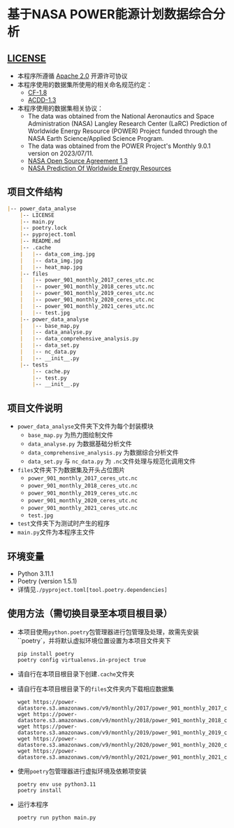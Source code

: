 # 基于NASA POWER能源计划数据综合分析

## [LICENSE](./LICENSE)
 - 本程序所遵循 [Apache 2.0](https://www.apache.org/licenses/LICENSE-2.0.html) 开源许可协议
 - 本程序使用的数据集所使用的相关命名规范约定：
   - [CF-1.8](http://cfconventions.org/Data/cf-conventions/cf-conventions-1.8/cf-conventions.html)
   - [ACDD-1.3](https://wiki.esipfed.org/Attribute_Convention_for_Data_Discovery_1-3)
 - 本程序使用的数据集相关协议：
   - The data was obtained from the National Aeronautics and Space Administration (NASA) Langley Research Center (LaRC) Prediction of Worldwide Energy Resource (POWER) Project funded through the NASA Earth Science/Applied Science Program.
   - The data was obtained from the POWER Project's Monthly 9.0.1 version on 2023/07/11.
   - [NASA Open Source Agreement 1.3](https://spdx.org/licenses/NASA-1.3.html)
   - [NASA Prediction Of Worldwide Energy Resources](https://power.larc.nasa.gov/)



## 项目文件结构
```markdown
|-- power_data_analyse
    |-- LICENSE
    |-- main.py
    |-- poetry.lock
    |-- pyproject.toml
    |-- README.md
    |-- .cache
    |   |-- data_com_img.jpg
    |   |-- data_img.jpg
    |   |-- heat_map.jpg
    |-- files
    |   |-- power_901_monthly_2017_ceres_utc.nc
    |   |-- power_901_monthly_2018_ceres_utc.nc
    |   |-- power_901_monthly_2019_ceres_utc.nc
    |   |-- power_901_monthly_2020_ceres_utc.nc
    |   |-- power_901_monthly_2021_ceres_utc.nc
    |   |-- test.jpg
    |-- power_data_analyse
    |   |-- base_map.py
    |   |-- data_analyse.py
    |   |-- data_comprehensive_analysis.py
    |   |-- data_set.py
    |   |-- nc_data.py
    |   |-- __init__.py
    |-- tests
        |-- cache.py
        |-- test.py
        |-- __init__.py
```



## 项目文件说明

- `power_data_analyse`文件夹下文件为每个封装模块
  - `base_map.py`	为热力图绘制文件
  - `data_analyse.py`	为数据基础分析文件
  - `data_comprehensive_analysis.py`	为数据综合分析文件
  - `data_set.py`  与 `nc_data.py`	为 `.nc`文件处理与规范化调用文件
- `files`文件夹下为数据集及开头占位图片
  - `power_901_monthly_2017_ceres_utc.nc`
  - `power_901_monthly_2018_ceres_utc.nc`
  - `power_901_monthly_2019_ceres_utc.nc`
  - `power_901_monthly_2020_ceres_utc.nc`
  - `power_901_monthly_2021_ceres_utc.nc`
  - `test.jpg`
- `test`文件夹下为测试时产生的程序
- `main.py`文件为本程序主文件



## 环境变量

- Python 3.11.1
- Poetry (version 1.5.1)
- 详情见`./pyproject.toml[tool.poetry.dependencies]`



## 使用方法（需切换目录至本项目根目录）

- 本项目使用`python.poetry`包管理器进行包管理及处理，故需先安装``poetry`，并将默认虚拟环境位置设置为本项目文件夹下

  ```shell
  pip install poetry
  poetry config virtualenvs.in-project true
  ```

- 请自行在本项目根目录下创建`.cache`文件夹

- 请自行在本项目根目录下的`files`文件夹内下载相应数据集

  ```shell
  wget https://power-datastore.s3.amazonaws.com/v9/monthly/2017/power_901_monthly_2017_ceres_utc.nc
  wget https://power-datastore.s3.amazonaws.com/v9/monthly/2018/power_901_monthly_2018_ceres_utc.nc
  wget https://power-datastore.s3.amazonaws.com/v9/monthly/2019/power_901_monthly_2019_ceres_utc.nc
  wget https://power-datastore.s3.amazonaws.com/v9/monthly/2020/power_901_monthly_2020_ceres_utc.nc
  wget https://power-datastore.s3.amazonaws.com/v9/monthly/2021/power_901_monthly_2021_ceres_utc.nc
  ```

- 使用`poetry`包管理器进行虚拟环境及依赖项安装

  ```shell
  poetry env use python3.11
  poetry install
  ```

- 运行本程序

  ```shell
  poetry run python main.py
  ```

  
